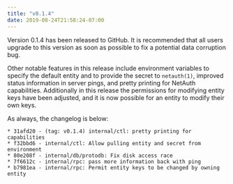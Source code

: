 ```yaml
---
title: "v0.1.4"
date: 2019-08-24T21:58:24-07:00
---
```


Version 0.1.4 has been released to GitHub.  It is recommended that all
users upgrade to this version as soon as possible to fix a potential
data corruption bug.

Other notable features in this release include environment variables
to specify the default entity and to provide the secret to
`netauth(1)`, improved status information in server pings, and pretty
printing for NetAuth capabilities.  Additionally in this release the
permissions for modifying entity keys have been adjusted, and it is
now possible for an entity to modify their own keys.

As always, the changelog is below:

```
* 31afd20 - (tag: v0.1.4) internal/ctl: pretty printing for capabilities
* f32bbd6 - internal/ctl: Allow pulling entity and secret from environment
* 80e208f - internal/db/protodb: Fix disk access race
* 7f6612c - internal/rpc: pass more information back with ping
* b7981ea - internal/rpc: Permit entity keys to be changed by owning entity
```
